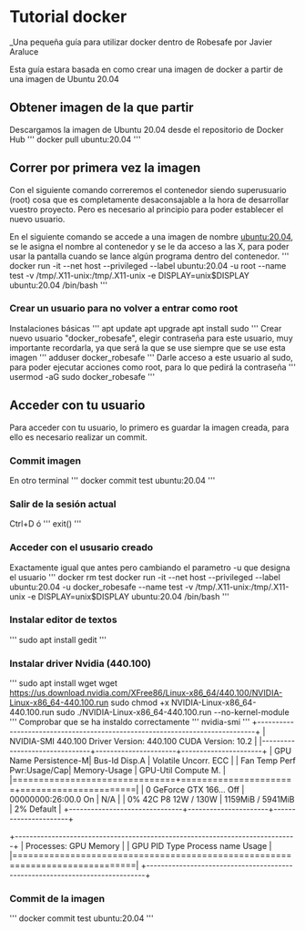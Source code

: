 # Tutorial docker 

_Una pequeña guía para utilizar docker dentro de Robesafe por Javier Araluce 

Esta guía estara basada en como crear una imagen de docker a partir de una imagen de Ubuntu 20.04

## Obtener imagen de la que partir 
Descargamos la imagen de Ubuntu 20.04 desde el repositorio de Docker Hub
'''
docker pull ubuntu:20.04
'''

## Correr por primera vez la imagen 

Con el siguiente comando correremos el contenedor siendo superusuario (root) cosa que es completamente desaconsajable a la hora de desarrollar vuestro proyecto. Pero es necesario al principio para poder establecer el nuevo usuario.

En el siguiente comando se accede a una imagen de nombre <ubuntu:20.04>, se le asigna el nombre <test> al contenedor y se le da acceso a las X, para poder usar la pantalla cuando se lance algún programa dentro del contenedor.
'''
docker run -it --net host --privileged  --label ubuntu:20.04 -u root --name test -v  /tmp/.X11-unix:/tmp/.X11-unix -e DISPLAY=unix$DISPLAY ubuntu:20.04 /bin/bash
'''


### Crear un usuario para no volver a entrar como root

Instalaciones básicas 
'''
apt update
apt upgrade
apt install sudo
'''
Crear nuevo usuario "docker_robesafe", elegir contraseña para este usuario, muy importante recordarla, ya que será la que se use siempre que se use esta imagen 
'''
adduser docker_robesafe
'''
Darle acceso a este usuario al sudo, para poder ejecutar acciones como root, para lo que pedirá la contraseña 
'''
usermod -aG sudo docker_robesafe
'''

## Acceder con tu usuario
Para acceder con tu usuario, lo primero es guardar la imagen creada, para ello es necesario realizar un commit.

### Commit imagen 
En otro terminal 
'''
docker commit test ubuntu:20.04 
'''

### Salir de la sesión actual
Ctrl+D 
ó
'''
exit()
'''
### Acceder con el ususario creado
Exactamente igual que antes pero cambiando el parametro -u que designa el usuario 
'''
docker rm test
docker run -it --net host --privileged  --label ubuntu:20.04 -u docker_robesafe --name test -v  /tmp/.X11-unix:/tmp/.X11-unix -e DISPLAY=unix$DISPLAY ubuntu:20.04 /bin/bash
'''

### Instalar editor de textos
'''
sudo apt install gedit
'''

### Instalar driver Nvidia (440.100)

'''
sudo apt install wget
wget https://us.download.nvidia.com/XFree86/Linux-x86_64/440.100/NVIDIA-Linux-x86_64-440.100.run
sudo chmod +x NVIDIA-Linux-x86_64-440.100.run 
sudo ./NVIDIA-Linux-x86_64-440.100.run --no-kernel-module
'''
Comprobar que se ha instaldo correctamente 
'''
nvidia-smi
'''
+-----------------------------------------------------------------------------+
| NVIDIA-SMI 440.100      Driver Version: 440.100      CUDA Version: 10.2     |
|-------------------------------+----------------------+----------------------+
| GPU  Name        Persistence-M| Bus-Id        Disp.A | Volatile Uncorr. ECC |
| Fan  Temp  Perf  Pwr:Usage/Cap|         Memory-Usage | GPU-Util  Compute M. |
|===============================+======================+======================|
|   0  GeForce GTX 166...  Off  | 00000000:26:00.0  On |                  N/A |
|  0%   42C    P8    12W / 130W |   1159MiB /  5941MiB |      2%      Default |
+-------------------------------+----------------------+----------------------+
                                                                               
+-----------------------------------------------------------------------------+
| Processes:                                                       GPU Memory |
|  GPU       PID   Type   Process name                             Usage      |
|=============================================================================|
+-----------------------------------------------------------------------------+

### Commit de la imagen 
'''
docker commit test ubuntu:20.04 
'''